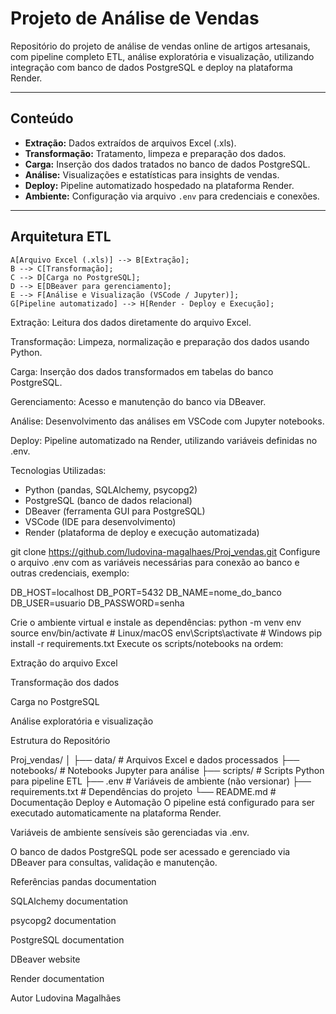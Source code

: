# Projeto de Análise de Vendas

Repositório do projeto de análise de vendas online de artigos artesanais, com pipeline completo ETL, análise exploratória e visualização, utilizando integração com banco de dados PostgreSQL e deploy na plataforma Render.

---

## Conteúdo

- **Extração:** Dados extraídos de arquivos Excel (.xls).
- **Transformação:** Tratamento, limpeza e preparação dos dados.
- **Carga:** Inserção dos dados tratados no banco de dados PostgreSQL.
- **Análise:** Visualizações e estatísticas para insights de vendas.
- **Deploy:** Pipeline automatizado hospedado na plataforma Render.
- **Ambiente:** Configuração via arquivo `.env` para credenciais e conexões.

---

## Arquitetura ETL

    A[Arquivo Excel (.xls)] --> B[Extração];
    B --> C[Transformação];
    C --> D[Carga no PostgreSQL];
    D --> E[DBeaver para gerenciamento];
    E --> F[Análise e Visualização (VSCode / Jupyter)];
    G[Pipeline automatizado] --> H[Render - Deploy e Execução];


Extração: Leitura dos dados diretamente do arquivo Excel.

Transformação: Limpeza, normalização e preparação dos dados usando Python.

Carga: Inserção dos dados transformados em tabelas do banco PostgreSQL.

Gerenciamento: Acesso e manutenção do banco via DBeaver.

Análise: Desenvolvimento das análises em VSCode com Jupyter notebooks.

Deploy: Pipeline automatizado na Render, utilizando variáveis definidas no .env.

Tecnologias Utilizadas:
- Python (pandas, SQLAlchemy, psycopg2)
- PostgreSQL (banco de dados relacional)
- DBeaver (ferramenta GUI para PostgreSQL)
- VSCode (IDE para desenvolvimento)
- Render (plataforma de deploy e execução automatizada)

git clone https://github.com/ludovina-magalhaes/Proj_vendas.git
Configure o arquivo .env com as variáveis necessárias para conexão ao banco e outras credenciais, exemplo:


DB_HOST=localhost
DB_PORT=5432
DB_NAME=nome_do_banco
DB_USER=usuario
DB_PASSWORD=senha

Crie o ambiente virtual e instale as dependências:
python -m venv env
source env/bin/activate  # Linux/macOS
env\Scripts\activate     # Windows
pip install -r requirements.txt
Execute os scripts/notebooks na ordem:

Extração do arquivo Excel

Transformação dos dados

Carga no PostgreSQL

Análise exploratória e visualização

Estrutura do Repositório

Proj_vendas/
│
├── data/                 # Arquivos Excel e dados processados
├── notebooks/            # Notebooks Jupyter para análise
├── scripts/              # Scripts Python para pipeline ETL
├── .env                  # Variáveis de ambiente (não versionar)
├── requirements.txt      # Dependências do projeto
└── README.md             # Documentação
Deploy e Automação
O pipeline está configurado para ser executado automaticamente na plataforma Render.

Variáveis de ambiente sensíveis são gerenciadas via .env.

O banco de dados PostgreSQL pode ser acessado e gerenciado via DBeaver para consultas, validação e manutenção.

Referências
pandas documentation

SQLAlchemy documentation

psycopg2 documentation

PostgreSQL documentation

DBeaver website

Render documentation

Autor
Ludovina Magalhães


